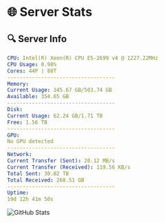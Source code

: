 # 🌐 Server Stats
## 🔍 Server Info
```yaml
CPU: Intel(R) Xeon(R) CPU E5-2699 v4 @ 1227.22MHz
CPU Usage: 0.90%
Cores: 44P | 88T
-----------------------------------
Memory:
Current Usage: 145.67 GB/503.74 GB
Available: 354.65 GB
-----------------------------------
Disk:
Current Usage: 62.24 GB/1.71 TB
Free: 1.56 TB
-----------------------------------
GPU:
No GPU detected
-----------------------------------
Network:
Current Transfer (Sent): 20.12 MB/s
Current Transfer (Received): 119.56 KB/s
Total Sent: 30.82 TB
Total Received: 268.51 GB
-----------------------------------
Uptime:
19d 12h 41m 50s
```
![GitHub Stats](https://img.shields.io/badge/Updated-2025-03-27_10:04:39-blue)